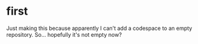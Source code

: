 # first
Just making this because apparently I can't add a codespace to an empty repository.  So... hopefully it's not empty now?
